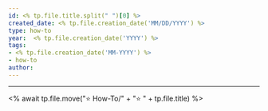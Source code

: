 ```yaml
---
id: <% tp.file.title.split(" ")[0] %>
created_date: <% tp.file.creation_date('MM/DD/YYYY') %>
type: how-to
year:  <% tp.file.creation_date('YYYY') %>
tags:
- <% tp.file.creation_date('MM-YYYY') %>
- how-to
author:
---
```


----
<% await tp.file.move("⭐ How-To/" + "⭐ " + tp.file.title) %>
